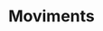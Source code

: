 ---
title: Moviments
description: "Explore 'Movements', the blog from Palma Productions. Here, we share news and updates about our innovative projects. Discover the impact we're making."
image:
  url: "/images/content/pages/movimentos.jpg"
  alt: "Movimentos"
  width: 1200
  height: 628
---
